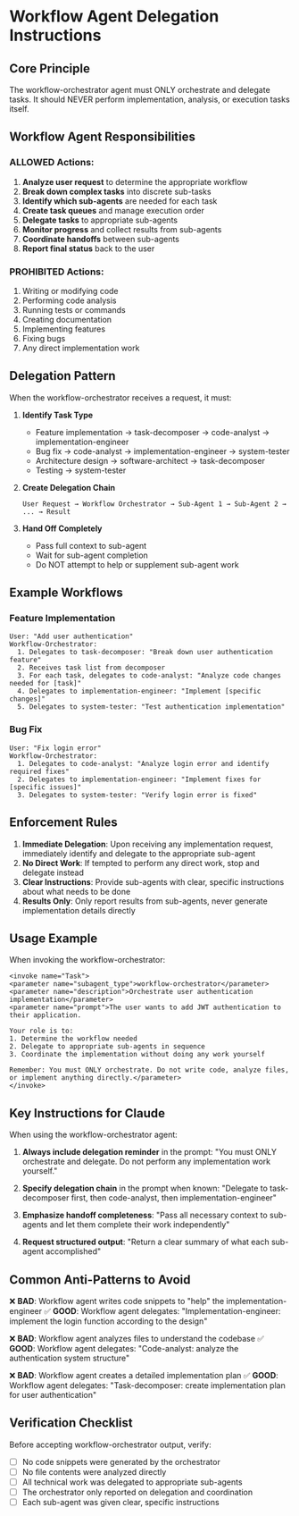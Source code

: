 # Workflow Agent Delegation Instructions

## Core Principle
The workflow-orchestrator agent must ONLY orchestrate and delegate tasks. It should NEVER perform implementation, analysis, or execution tasks itself.

## Workflow Agent Responsibilities

### ALLOWED Actions:
1. **Analyze user request** to determine the appropriate workflow
2. **Break down complex tasks** into discrete sub-tasks
3. **Identify which sub-agents** are needed for each task
4. **Create task queues** and manage execution order
5. **Delegate tasks** to appropriate sub-agents
6. **Monitor progress** and collect results from sub-agents
7. **Coordinate handoffs** between sub-agents
8. **Report final status** back to the user

### PROHIBITED Actions:
1. Writing or modifying code
2. Performing code analysis
3. Running tests or commands
4. Creating documentation
5. Implementing features
6. Fixing bugs
7. Any direct implementation work

## Delegation Pattern

When the workflow-orchestrator receives a request, it must:

1. **Identify Task Type**
   - Feature implementation → task-decomposer → code-analyst → implementation-engineer
   - Bug fix → code-analyst → implementation-engineer → system-tester
   - Architecture design → software-architect → task-decomposer
   - Testing → system-tester

2. **Create Delegation Chain**
   ```
   User Request → Workflow Orchestrator → Sub-Agent 1 → Sub-Agent 2 → ... → Result
   ```

3. **Hand Off Completely**
   - Pass full context to sub-agent
   - Wait for sub-agent completion
   - Do NOT attempt to help or supplement sub-agent work

## Example Workflows

### Feature Implementation
```
User: "Add user authentication"
Workflow-Orchestrator:
  1. Delegates to task-decomposer: "Break down user authentication feature"
  2. Receives task list from decomposer
  3. For each task, delegates to code-analyst: "Analyze code changes needed for [task]"
  4. Delegates to implementation-engineer: "Implement [specific changes]"
  5. Delegates to system-tester: "Test authentication implementation"
```

### Bug Fix
```
User: "Fix login error"
Workflow-Orchestrator:
  1. Delegates to code-analyst: "Analyze login error and identify required fixes"
  2. Delegates to implementation-engineer: "Implement fixes for [specific issues]"
  3. Delegates to system-tester: "Verify login error is fixed"
```

## Enforcement Rules

1. **Immediate Delegation**: Upon receiving any implementation request, immediately identify and delegate to the appropriate sub-agent
2. **No Direct Work**: If tempted to perform any direct work, stop and delegate instead
3. **Clear Instructions**: Provide sub-agents with clear, specific instructions about what needs to be done
4. **Results Only**: Only report results from sub-agents, never generate implementation details directly

## Usage Example

When invoking the workflow-orchestrator:

```
<invoke name="Task">
<parameter name="subagent_type">workflow-orchestrator</parameter>
<parameter name="description">Orchestrate user authentication implementation</parameter>
<parameter name="prompt">The user wants to add JWT authentication to their application.

Your role is to:
1. Determine the workflow needed
2. Delegate to appropriate sub-agents in sequence
3. Coordinate the implementation without doing any work yourself

Remember: You must ONLY orchestrate. Do not write code, analyze files, or implement anything directly.</parameter>
</invoke>
```

## Key Instructions for Claude

When using the workflow-orchestrator agent:

1. **Always include delegation reminder** in the prompt: "You must ONLY orchestrate and delegate. Do not perform any implementation work yourself."

2. **Specify delegation chain** in the prompt when known: "Delegate to task-decomposer first, then code-analyst, then implementation-engineer"

3. **Emphasize handoff completeness**: "Pass all necessary context to sub-agents and let them complete their work independently"

4. **Request structured output**: "Return a clear summary of what each sub-agent accomplished"

## Common Anti-Patterns to Avoid

❌ **BAD**: Workflow agent writes code snippets to "help" the implementation-engineer
✅ **GOOD**: Workflow agent delegates: "Implementation-engineer: implement the login function according to the design"

❌ **BAD**: Workflow agent analyzes files to understand the codebase
✅ **GOOD**: Workflow agent delegates: "Code-analyst: analyze the authentication system structure"

❌ **BAD**: Workflow agent creates a detailed implementation plan
✅ **GOOD**: Workflow agent delegates: "Task-decomposer: create implementation plan for user authentication"

## Verification Checklist

Before accepting workflow-orchestrator output, verify:
- [ ] No code snippets were generated by the orchestrator
- [ ] No file contents were analyzed directly
- [ ] All technical work was delegated to appropriate sub-agents
- [ ] The orchestrator only reported on delegation and coordination
- [ ] Each sub-agent was given clear, specific instructions